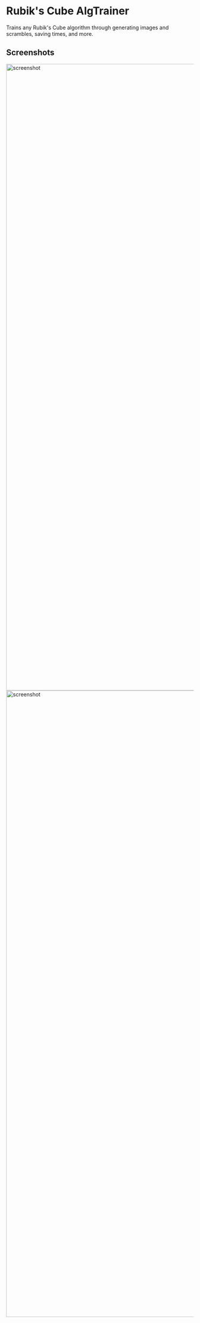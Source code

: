 # Rubik's Cube AlgTrainer

Trains any Rubik's Cube algorithm through generating images and scrambles, saving times, and more.

## Screenshots

<img width="1680" alt="screenshot" src="https://github.com/luizxd0/AlgTrainerr/assets/327060738-9ebdab28-4628-44c1-8d37-c515bfe29f02.png">

<img width="1680" alt="screenshot" src="https://github.com/luizxd0/AlgTrainer/assets/327060758-d4b165d7-555b-4fab-a6c1-77ba4e2a8ad3.png">
